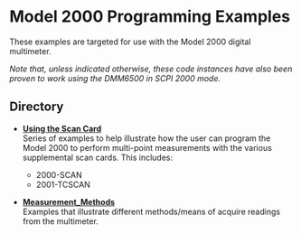 
# Model 2000 Programming Examples

These examples are targeted for use with the Model 2000 digital multimeter. 

*Note that, unless indicated otherwise, these code instances have also been proven to work using the DMM6500 in SCPI 2000 mode.*

## Directory

* **[Using the Scan Card](./Using_the_Scan_Card)**<br>
Series of examples to help illustrate how the user can program the Model 2000 to perform multi-point measurements with the various supplemental scan cards. This includes:<br>
  - 2000-SCAN
  - 2001-TCSCAN
  
* **[Measurement_Methods](./Measurement_Methods)**<br>
Examples that illustrate different methods/means of acquire readings from the multimeter. 
